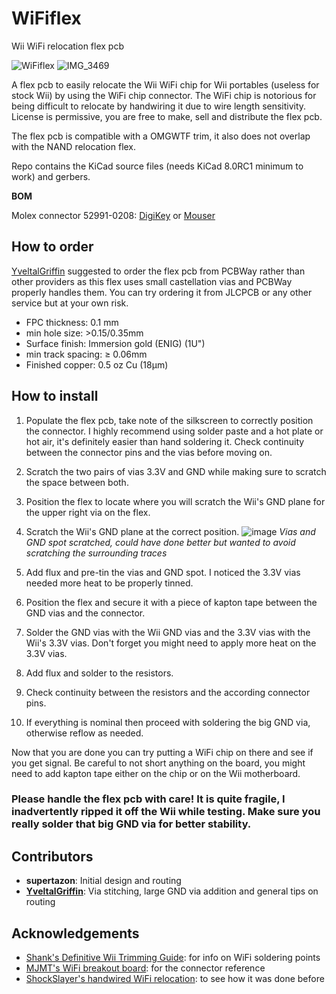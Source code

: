 # WiFiflex
Wii WiFi relocation flex pcb

![WiFiflex](https://github.com/supertazon/WiFiflex/assets/1402795/6885cdbe-66b2-4bac-8e6b-58b71c2bb4f8)
![IMG_3469](https://github.com/supertazon/WiFiflex/assets/1402795/b5aa3793-8d84-407c-8988-c64485fead5c)

A flex pcb to easily relocate the Wii WiFi chip for Wii portables (useless for stock Wii) by using the WiFi chip connector. The WiFi chip is notorious for being difficult to relocate by handwiring it due to wire length sensitivity. License is permissive, you are free to make, sell and distribute the flex pcb.

The flex pcb is compatible with a OMGWTF trim, it also does not overlap with the NAND relocation flex.

Repo contains the KiCad source files (needs KiCad 8.0RC1 minimum to work) and gerbers.

**BOM**

Molex connector 52991-0208: [DigiKey](https://www.digikey.com/en/products/detail/molex/0529910208/1059850) or [Mouser](https://www.mouser.com/ProductDetail/Molex/52991-0208?qs=KC2ywxza1krtfqlg7H04kw%3D%3D)

## How to order

[YveltalGriffin](https://github.com/mackieks) suggested to order the flex pcb from PCBWay rather than other providers as this flex uses small castellation vias and PCBWay properly handles them. You can try ordering it from JLCPCB or any other service but at your own risk.

  - FPC thickness: 0.1 mm
  - min hole size: >0.15/0.35mm
  - Surface finish:  Immersion gold (ENIG) (1U")
  - min track spacing: ≥ 0.06mm
  - Finished copper:  0.5 oz Cu (18μm)


## How to install

  1. Populate the flex pcb, take note of the silkscreen to correctly position the connector. I highly recommend using solder paste and a hot plate or hot air, it's definitely easier than hand soldering it. Check continuity between the connector pins and the vias before moving on.
  2. Scratch the two pairs of vias 3.3V and GND while making sure to scratch the space between both.
  3. Position the flex to locate where you will scratch the Wii's GND plane for the upper right via on the flex.
  4. Scratch the Wii's GND plane at the correct position.
![image](https://github.com/supertazon/WiFiflex/assets/1402795/c1d43988-1366-4a60-a345-c4a0bf6e58f1)
*Vias and GND spot scratched, could have done better but wanted to avoid scratching the surrounding traces*

  6. Add flux and pre-tin the vias and GND spot. I noticed the 3.3V vias needed more heat to be properly tinned.
  7. Position the flex and secure it with a piece of kapton tape between the GND vias and the connector.
  8. Solder the GND vias with the Wii GND vias and the 3.3V vias with the Wii's 3.3V vias. Don't forget you might need to apply more heat on the 3.3V vias.
  9. Add flux and solder to the resistors.
  10. Check continuity between the resistors and the according connector pins.
  11. If everything is nominal then proceed with soldering the big GND via, otherwise reflow as needed.

Now that you are done you can try putting a WiFi chip on there and see if you get signal. Be careful to not short anything on the board, you might need to add kapton tape either on the chip or on the Wii motherboard.

### Please handle the flex pcb with care! It is quite fragile, I inadvertently ripped it off the Wii while testing. Make sure you really solder that big GND via for better stability.

## Contributors

- **supertazon**: Initial design and routing
- **[YveltalGriffin](https://github.com/mackieks)**: Via stitching, large GND via addition and general tips on routing

## Acknowledgements

- [Shank's Definitive Wii Trimming Guide](https://bitbuilt.net/forums/index.php?threads/the-definitive-wii-trimming-guide.198/): for info on WiFi soldering points
- [MJMT's WiFi breakout board](https://bitbuilt.net/forums/index.php?threads/wifi-breakout-board-for-relocation.4916/post-53366): for the connector reference
- [ShockSlayer's handwired WiFi relocation](https://bitbuilt.net/forums/index.php?threads/sswiit-revitalized.146/post-982): to see how it was done before
